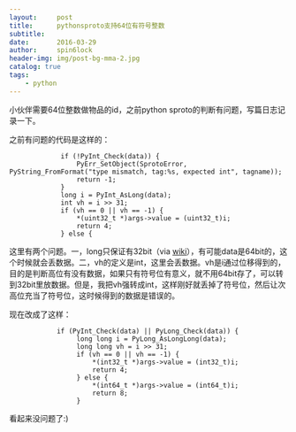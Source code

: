 ```yaml
---
layout:     post
title:      pythonsproto支持64位有符号整数
subtitle:   
date:       2016-03-29
author:     spin6lock
header-img: img/post-bg-mma-2.jpg
catalog: true
tags:
    - python
---
```

小伙伴需要64位整数做物品的id，之前python sproto的判断有问题，写篇日志记录一下。

之前有问题的代码是这样的：

```
             if (!PyInt_Check(data)) {
                 PyErr_SetObject(SprotoError, PyString_FromFormat("type mismatch, tag:%s, expected int", tagname));
                 return -1;
             }
             long i = PyInt_AsLong(data);
             int vh = i >> 31;
             if (vh == 0 || vh == -1) {
                 *(uint32_t *)args->value = (uint32_t)i;
                 return 4;
             } else {
```

这里有两个问题。一，long只保证有32bit（via [wiki](https://en.wikipedia.org/wiki/C_data_types)），有可能data是64bit的，这个时候就会丢数据。二，vh的定义是int，这里会丢数据。vh是i通过位移得到的，目的是判断高位有没有数据，如果只有符号位有意义，就不用64bit存了，可以转到32bit里放数据。但是，我把vh强转成int，这样刚好就丢掉了符号位，然后让次高位充当了符号位，这时候得到的数据是错误的。

现在改成了这样：

```
            if (PyInt_Check(data) || PyLong_Check(data)) {
                 long long i = PyLong_AsLongLong(data);
                 long long vh = i >> 31; 
                 if (vh == 0 || vh == -1) {
                     *(int32_t *)args->value = (int32_t)i;
                     return 4;
                 } else {
                     *(int64_t *)args->value = (int64_t)i;
                     return 8; 
                 }
```

看起来没问题了:) 
